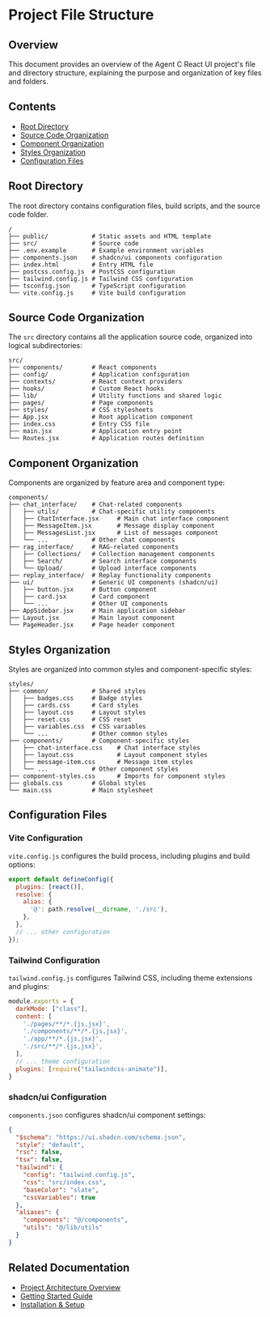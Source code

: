 # Project File Structure

## Overview

This document provides an overview of the Agent C React UI project's file and directory structure, explaining the purpose and organization of key files and folders.

## Contents
- [Root Directory](#root-directory)
- [Source Code Organization](#source-code-organization)
- [Component Organization](#component-organization)
- [Styles Organization](#styles-organization)
- [Configuration Files](#configuration-files)

## Root Directory

The root directory contains configuration files, build scripts, and the source code folder.

```
/
├── public/            # Static assets and HTML template
├── src/               # Source code
├── .env.example       # Example environment variables
├── components.json    # shadcn/ui components configuration
├── index.html         # Entry HTML file
├── postcss.config.js  # PostCSS configuration
├── tailwind.config.js # Tailwind CSS configuration
├── tsconfig.json      # TypeScript configuration
└── vite.config.js     # Vite build configuration
```

## Source Code Organization

The `src` directory contains all the application source code, organized into logical subdirectories:

```
src/
├── components/        # React components
├── config/            # Application configuration
├── contexts/          # React context providers
├── hooks/             # Custom React hooks
├── lib/               # Utility functions and shared logic
├── pages/             # Page components
├── styles/            # CSS stylesheets
├── App.jsx            # Root application component
├── index.css          # Entry CSS file
├── main.jsx           # Application entry point
└── Routes.jsx         # Application routes definition
```

## Component Organization

Components are organized by feature area and component type:

```
components/
├── chat_interface/    # Chat-related components
│   ├── utils/         # Chat-specific utility components
│   ├── ChatInterface.jsx     # Main chat interface component
│   ├── MessageItem.jsx       # Message display component
│   ├── MessagesList.jsx      # List of messages component
│   └── ...            # Other chat components
├── rag_interface/     # RAG-related components
│   ├── Collections/   # Collection management components
│   ├── Search/        # Search interface components
│   └── Upload/        # Upload interface components
├── replay_interface/  # Replay functionality components
├── ui/                # Generic UI components (shadcn/ui)
│   ├── button.jsx     # Button component
│   ├── card.jsx       # Card component
│   └── ...            # Other UI components
├── AppSidebar.jsx     # Main application sidebar
├── Layout.jsx         # Main layout component
└── PageHeader.jsx     # Page header component
```

## Styles Organization

Styles are organized into common styles and component-specific styles:

```
styles/
├── common/            # Shared styles
│   ├── badges.css     # Badge styles
│   ├── cards.css      # Card styles
│   ├── layout.css     # Layout styles
│   ├── reset.css      # CSS reset
│   ├── variables.css  # CSS variables
│   └── ...            # Other common styles
├── components/        # Component-specific styles
│   ├── chat-interface.css    # Chat interface styles
│   ├── layout.css            # Layout component styles
│   ├── message-item.css      # Message item styles
│   └── ...            # Other component styles
├── component-styles.css      # Imports for component styles
├── globals.css        # Global styles
└── main.css           # Main stylesheet
```

## Configuration Files

### Vite Configuration

`vite.config.js` configures the build process, including plugins and build options:

```javascript
export default defineConfig({
  plugins: [react()],
  resolve: {
    alias: {
      '@': path.resolve(__dirname, './src'),
    },
  },
  // ... other configuration
});
```

### Tailwind Configuration

`tailwind.config.js` configures Tailwind CSS, including theme extensions and plugins:

```javascript
module.exports = {
  darkMode: ["class"],
  content: [
    './pages/**/*.{js,jsx}',
    './components/**/*.{js,jsx}',
    './app/**/*.{js,jsx}',
    './src/**/*.{js,jsx}',
  ],
  // ... theme configuration
  plugins: [require("tailwindcss-animate")],
}
```

### shadcn/ui Configuration

`components.json` configures shadcn/ui component settings:

```json
{
  "$schema": "https://ui.shadcn.com/schema.json",
  "style": "default",
  "rsc": false,
  "tsx": false,
  "tailwind": {
    "config": "tailwind.config.js",
    "css": "src/index.css",
    "baseColor": "slate",
    "cssVariables": true
  },
  "aliases": {
    "components": "@/components",
    "utils": "@/lib/utils"
  }
}
```

## Related Documentation

- [Project Architecture Overview](./architecture-overview.md)
- [Getting Started Guide](./getting-started.md)
- [Installation & Setup](./installation-setup.md)